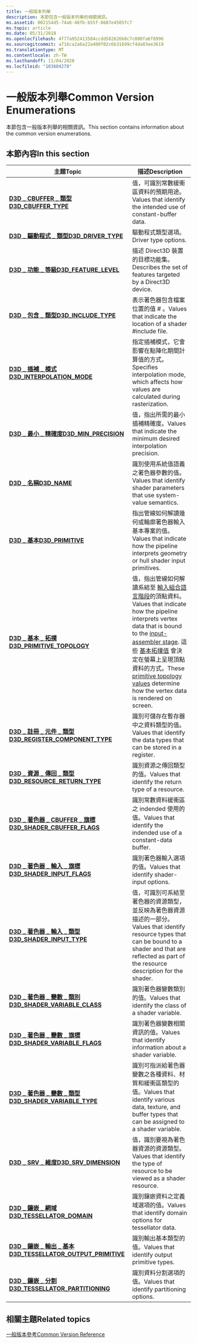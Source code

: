 ```yaml
---
title: 一般版本列舉
description: 本節包含一般版本列舉的相關資訊。
ms.assetid: 002154d5-74a6-48fb-b55f-8687e4505fc7
ms.topic: article
ms.date: 05/31/2018
ms.openlocfilehash: 4f77a952413584ccdd582626b8c7c000fa6f8996
ms.sourcegitcommit: a716ca2a6a22a400f02c6b31699cf4da83ee3619
ms.translationtype: MT
ms.contentlocale: zh-TW
ms.lasthandoff: 11/04/2020
ms.locfileid: "103684278"
---
```

# <a name="common-version-enumerations"></a><span data-ttu-id="9203c-103">一般版本列舉</span><span class="sxs-lookup"><span data-stu-id="9203c-103">Common Version Enumerations</span></span>

<span data-ttu-id="9203c-104">本節包含一般版本列舉的相關資訊。</span><span class="sxs-lookup"><span data-stu-id="9203c-104">This section contains information about the common version enumerations.</span></span>


## <a name="in-this-section"></a><span data-ttu-id="9203c-105">本節內容</span><span class="sxs-lookup"><span data-stu-id="9203c-105">In this section</span></span>



| <span data-ttu-id="9203c-106">主題</span><span class="sxs-lookup"><span data-stu-id="9203c-106">Topic</span></span>                                                                                      | <span data-ttu-id="9203c-107">描述</span><span class="sxs-lookup"><span data-stu-id="9203c-107">Description</span></span>                                                                                                                                                                                                                                                                                                                                |
|--------------------------------------------------------------------------------------------|--------------------------------------------------------------------------------------------------------------------------------------------------------------------------------------------------------------------------------------------------------------------------------------------------------------------------------------------|
| [<span data-ttu-id="9203c-108">**D3D \_ CBUFFER \_ 類型**</span><span class="sxs-lookup"><span data-stu-id="9203c-108">**D3D\_CBUFFER\_TYPE**</span></span>](/windows/desktop/api/D3DCommon/ne-d3dcommon-d3d_cbuffer_type)<br/>                                  | <span data-ttu-id="9203c-109">值，可識別常數緩衝區資料的預期用途。</span><span class="sxs-lookup"><span data-stu-id="9203c-109">Values that identify the intended use of constant-buffer data.</span></span> <br/>                                                                                                                                                                                                                                                                 |
| [<span data-ttu-id="9203c-110">**D3D \_ 驅動程式 \_ 類型**</span><span class="sxs-lookup"><span data-stu-id="9203c-110">**D3D\_DRIVER\_TYPE**</span></span>](/windows/desktop/api/D3DCommon/ne-d3dcommon-d3d_driver_type)<br/>                                    | <span data-ttu-id="9203c-111">驅動程式類型選項。</span><span class="sxs-lookup"><span data-stu-id="9203c-111">Driver type options.</span></span><br/>                                                                                                                                                                                                                                                                                                            |
| [<span data-ttu-id="9203c-112">**D3D \_ 功能 \_ 等級**</span><span class="sxs-lookup"><span data-stu-id="9203c-112">**D3D\_FEATURE\_LEVEL**</span></span>](/windows/desktop/api/D3DCommon/ne-d3dcommon-d3d_feature_level)<br/>                                | <span data-ttu-id="9203c-113">描述 Direct3D 裝置的目標功能集。</span><span class="sxs-lookup"><span data-stu-id="9203c-113">Describes the set of features targeted by a Direct3D device.</span></span> <br/>                                                                                                                                                                                                                                                                   |
| [<span data-ttu-id="9203c-114">**D3D \_ 包含 \_ 類型**</span><span class="sxs-lookup"><span data-stu-id="9203c-114">**D3D\_INCLUDE\_TYPE**</span></span>](/windows/desktop/api/D3DCommon/ne-d3dcommon-d3d_include_type)<br/>                                  | <span data-ttu-id="9203c-115">表示著色器包含檔案位置的值 \# 。</span><span class="sxs-lookup"><span data-stu-id="9203c-115">Values that indicate the location of a shader \#include file.</span></span> <br/>                                                                                                                                                                                                                                                                  |
| [<span data-ttu-id="9203c-116">**D3D \_ 插補 \_ 模式**</span><span class="sxs-lookup"><span data-stu-id="9203c-116">**D3D\_INTERPOLATION\_MODE**</span></span>](/windows/desktop/api/D3DCommon/ne-d3dcommon-d3d_interpolation_mode)<br/>                      | <span data-ttu-id="9203c-117">指定插補模式，它會影響在點陣化期間計算值的方式。</span><span class="sxs-lookup"><span data-stu-id="9203c-117">Specifies interpolation mode, which affects how values are calculated during rasterization.</span></span><br/>                                                                                                                                                                                                                                     |
| [<span data-ttu-id="9203c-118">**D3D \_ 最小 \_ 精確度**</span><span class="sxs-lookup"><span data-stu-id="9203c-118">**D3D\_MIN\_PRECISION**</span></span>](/windows/desktop/api/D3DCommon/ne-d3dcommon-d3d_min_precision)<br/>                                | <span data-ttu-id="9203c-119">值，指出所需的最小插補精確度。</span><span class="sxs-lookup"><span data-stu-id="9203c-119">Values that indicate the minimum desired interpolation precision.</span></span><br/>                                                                                                                                                                                                                                                               |
| [<span data-ttu-id="9203c-120">**D3D \_ 名稱**</span><span class="sxs-lookup"><span data-stu-id="9203c-120">**D3D\_NAME**</span></span>](/windows/desktop/api/D3DCommon/ne-d3dcommon-d3d_name)<br/>                                                   | <span data-ttu-id="9203c-121">識別使用系統值語義之著色器參數的值。</span><span class="sxs-lookup"><span data-stu-id="9203c-121">Values that identify shader parameters that use system-value semantics.</span></span><br/>                                                                                                                                                                                                                                                         |
| [<span data-ttu-id="9203c-122">**D3D \_ 基本**</span><span class="sxs-lookup"><span data-stu-id="9203c-122">**D3D\_PRIMITIVE**</span></span>](/windows/desktop/api/D3DCommon/ne-d3dcommon-d3d_primitive)<br/>                                         | <span data-ttu-id="9203c-123">指出管線如何解讀幾何或輪廓著色器輸入基本專案的值。</span><span class="sxs-lookup"><span data-stu-id="9203c-123">Values that indicate how the pipeline interprets geometry or hull shader input primitives.</span></span><br/>                                                                                                                                                                                                                                      |
| [<span data-ttu-id="9203c-124">**D3D \_ 基本 \_ 拓撲**</span><span class="sxs-lookup"><span data-stu-id="9203c-124">**D3D\_PRIMITIVE\_TOPOLOGY**</span></span>](/windows/desktop/api/D3DCommon/ne-d3dcommon-d3d_primitive_topology)<br/>                      | <span data-ttu-id="9203c-125">值，指出管線如何解讀系結至 [輸入組合語言階段](d3d10-graphics-programming-guide-input-assembler-stage.md)的頂點資料。</span><span class="sxs-lookup"><span data-stu-id="9203c-125">Values that indicate how the pipeline interprets vertex data that is bound to the [input-assembler stage](d3d10-graphics-programming-guide-input-assembler-stage.md).</span></span> <span data-ttu-id="9203c-126">這些 [基本拓撲值](/windows/desktop/direct3d11/d3d10-graphics-programming-guide-primitive-topologies) 會決定在螢幕上呈現頂點資料的方式。</span><span class="sxs-lookup"><span data-stu-id="9203c-126">These [primitive topology values](/windows/desktop/direct3d11/d3d10-graphics-programming-guide-primitive-topologies) determine how the vertex data is rendered on screen.</span></span><br/> |
| [<span data-ttu-id="9203c-127">**D3D \_ 註冊 \_ 元件 \_ 類型**</span><span class="sxs-lookup"><span data-stu-id="9203c-127">**D3D\_REGISTER\_COMPONENT\_TYPE**</span></span>](/windows/desktop/api/D3DCommon/ne-d3dcommon-d3d_register_component_type)<br/>           | <span data-ttu-id="9203c-128">識別可儲存在暫存器中之資料類型的值。</span><span class="sxs-lookup"><span data-stu-id="9203c-128">Values that identify the data types that can be stored in a register.</span></span><br/>                                                                                                                                                                                                                                                           |
| [<span data-ttu-id="9203c-129">**D3D \_ 資源 \_ 傳回 \_ 類型**</span><span class="sxs-lookup"><span data-stu-id="9203c-129">**D3D\_RESOURCE\_RETURN\_TYPE**</span></span>](/windows/desktop/api/D3DCommon/ne-d3dcommon-d3d_resource_return_type)<br/>                 | <span data-ttu-id="9203c-130">識別資源之傳回類型的值。</span><span class="sxs-lookup"><span data-stu-id="9203c-130">Values that identify the return type of a resource.</span></span><br/>                                                                                                                                                                                                                                                                             |
| [<span data-ttu-id="9203c-131">**D3D \_ 著色器 \_ CBUFFER \_ 旗標**</span><span class="sxs-lookup"><span data-stu-id="9203c-131">**D3D\_SHADER\_CBUFFER\_FLAGS**</span></span>](/windows/desktop/api/D3DCommon/ne-d3dcommon-d3d_shader_cbuffer_flags)<br/>                 | <span data-ttu-id="9203c-132">識別常數資料緩衝區之 indended 使用的值。</span><span class="sxs-lookup"><span data-stu-id="9203c-132">Values that identify the indended use of a constant-data buffer.</span></span><br/>                                                                                                                                                                                                                                                                |
| [<span data-ttu-id="9203c-133">**D3D \_ 著色器 \_ 輸入 \_ 旗標**</span><span class="sxs-lookup"><span data-stu-id="9203c-133">**D3D\_SHADER\_INPUT\_FLAGS**</span></span>](/windows/desktop/api/D3DCommon/ne-d3dcommon-d3d_shader_input_flags)<br/>                     | <span data-ttu-id="9203c-134">識別著色器輸入選項的值。</span><span class="sxs-lookup"><span data-stu-id="9203c-134">Values that identify shader-input options.</span></span><br/>                                                                                                                                                                                                                                                                                      |
| [<span data-ttu-id="9203c-135">**D3D \_ 著色器 \_ 輸入 \_ 類型**</span><span class="sxs-lookup"><span data-stu-id="9203c-135">**D3D\_SHADER\_INPUT\_TYPE**</span></span>](/windows/desktop/api/D3DCommon/ne-d3dcommon-d3d_shader_input_type)<br/>                       | <span data-ttu-id="9203c-136">值，可識別可系結至著色器的資源類型，並反映為著色器資源描述的一部分。</span><span class="sxs-lookup"><span data-stu-id="9203c-136">Values that identify resource types that can be bound to a shader and that are reflected as part of the resource description for the shader.</span></span><br/>                                                                                                                                                                                    |
| [<span data-ttu-id="9203c-137">**D3D \_ 著色器 \_ 變數 \_ 類別**</span><span class="sxs-lookup"><span data-stu-id="9203c-137">**D3D\_SHADER\_VARIABLE\_CLASS**</span></span>](/windows/desktop/api/D3DCommon/ne-d3dcommon-d3d_shader_variable_class)<br/>               | <span data-ttu-id="9203c-138">識別著色器變數類別的值。</span><span class="sxs-lookup"><span data-stu-id="9203c-138">Values that identify the class of a shader variable.</span></span><br/>                                                                                                                                                                                                                                                                            |
| [<span data-ttu-id="9203c-139">**D3D \_ 著色器 \_ 變數 \_ 旗標**</span><span class="sxs-lookup"><span data-stu-id="9203c-139">**D3D\_SHADER\_VARIABLE\_FLAGS**</span></span>](/windows/desktop/api/D3DCommon/ne-d3dcommon-d3d_shader_variable_flags)<br/>               | <span data-ttu-id="9203c-140">識別著色器變數相關資訊的值。</span><span class="sxs-lookup"><span data-stu-id="9203c-140">Values that identify information about a shader variable.</span></span><br/>                                                                                                                                                                                                                                                                       |
| [<span data-ttu-id="9203c-141">**D3D \_ 著色器 \_ 變數 \_ 類型**</span><span class="sxs-lookup"><span data-stu-id="9203c-141">**D3D\_SHADER\_VARIABLE\_TYPE**</span></span>](/windows/desktop/api/D3DCommon/ne-d3dcommon-d3d_shader_variable_type)<br/>                 | <span data-ttu-id="9203c-142">識別可指派給著色器變數之各種資料、材質和緩衝區類型的值。</span><span class="sxs-lookup"><span data-stu-id="9203c-142">Values that identify various data, texture, and buffer types that can be assigned to a shader variable.</span></span><br/>                                                                                                                                                                                                                         |
| [<span data-ttu-id="9203c-143">**D3D \_ SRV \_ 維度**</span><span class="sxs-lookup"><span data-stu-id="9203c-143">**D3D\_SRV\_DIMENSION**</span></span>](/windows/desktop/api/D3DCommon/ne-d3dcommon-d3d_srv_dimension)<br/>                                | <span data-ttu-id="9203c-144">值，識別要視為著色器資源的資源類型。</span><span class="sxs-lookup"><span data-stu-id="9203c-144">Values that identify the type of resource to be viewed as a shader resource.</span></span><br/>                                                                                                                                                                                                                                                    |
| [<span data-ttu-id="9203c-145">**D3D \_ 鑲嵌 \_ 網域**</span><span class="sxs-lookup"><span data-stu-id="9203c-145">**D3D\_TESSELLATOR\_DOMAIN**</span></span>](/windows/desktop/api/D3DCommon/ne-d3dcommon-d3d_tessellator_domain)<br/>                      | <span data-ttu-id="9203c-146">識別鑲嵌資料之定義域選項的值。</span><span class="sxs-lookup"><span data-stu-id="9203c-146">Values that identify domain options for tessellator data.</span></span><br/>                                                                                                                                                                                                                                                                       |
| [<span data-ttu-id="9203c-147">**D3D \_ 鑲嵌 \_ 輸出 \_ 基本**</span><span class="sxs-lookup"><span data-stu-id="9203c-147">**D3D\_TESSELLATOR\_OUTPUT\_PRIMITIVE**</span></span>](/windows/desktop/api/D3DCommon/ne-d3dcommon-d3d_tessellator_output_primitive)<br/> | <span data-ttu-id="9203c-148">識別輸出基本類型的值。</span><span class="sxs-lookup"><span data-stu-id="9203c-148">Values that identify output primitive types.</span></span><br/>                                                                                                                                                                                                                                                                                    |
| [<span data-ttu-id="9203c-149">**D3D \_ 鑲嵌 \_ 分割**</span><span class="sxs-lookup"><span data-stu-id="9203c-149">**D3D\_TESSELLATOR\_PARTITIONING**</span></span>](/windows/desktop/api/D3DCommon/ne-d3dcommon-d3d_tessellator_partitioning)<br/>          | <span data-ttu-id="9203c-150">識別資料分割選項的值。</span><span class="sxs-lookup"><span data-stu-id="9203c-150">Values that identify partitioning options.</span></span><br/>                                                                                                                                                                                                                                                                                      |



 

## <a name="related-topics"></a><span data-ttu-id="9203c-151">相關主題</span><span class="sxs-lookup"><span data-stu-id="9203c-151">Related topics</span></span>

<dl> <dt>

[<span data-ttu-id="9203c-152">一般版本參考</span><span class="sxs-lookup"><span data-stu-id="9203c-152">Common Version Reference</span></span>](d3d11-graphics-reference-d3d11-common.md)
</dt> </dl>

 

